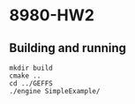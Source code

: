 # 8980-HW2

## Building and running
```
mkdir build
cmake ..
cd ../GEFFS
./engine SimpleExample/
```
